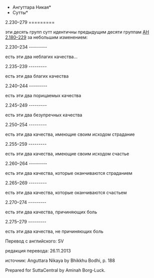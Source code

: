 * Ангуттара Никая*
* Сутты*

2\.230–279
\=\=\=\=\=\=\=\=\=

эти десять групп сутт идентичны предыдущим десяти группам [АН 2\.180–229](/an2\.180\-229/ru/sv) за небольшим изменением:

2\.230–234
\-\-\-\-\-\-\-\-\-

есть эти два неблагих качества…

2\.235–239
\-\-\-\-\-\-\-\-\-

есть эти два благих качества

2\.240–244
\-\-\-\-\-\-\-\-\-

есть эти два порицаемых качества

2\.245–249
\-\-\-\-\-\-\-\-\-

есть эти два безупречных качества

2\.250–254
\-\-\-\-\-\-\-\-\-

есть эти два качества, имеющие своим исходом страдание

2\.255–259
\-\-\-\-\-\-\-\-\-

есть эти два качества, имеющие своим исходом счастье

2\.260–264
\-\-\-\-\-\-\-\-\-

есть эти два качества, которые оканчиваются страданием

2\.265–269
\-\-\-\-\-\-\-\-\-

есть эти два качества, которые оканчиваются счастьем

2\.270–274
\-\-\-\-\-\-\-\-\-

есть эти два качества, причиняющих боль

2\.275–279
\-\-\-\-\-\-\-\-\-

есть эти два качества, не причиняющих боль

Перевод с английского: SV

редакция перевода: 26\.11\.2013

источник: Anguttara Nikaya by Bhikkhu Bodhi, p\. 188

Prepared for SuttaCentral by Aminah Borg\-Luck\.